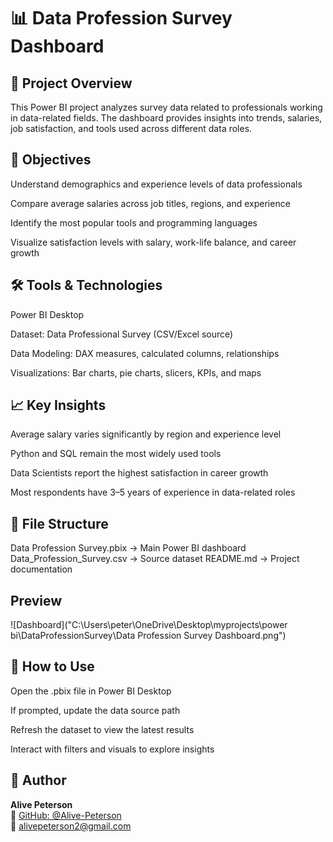 # 📊 Data Profession Survey Dashboard
## 🧾 Project Overview

This Power BI project analyzes survey data related to professionals working in data-related fields. The dashboard provides insights into trends, salaries, job satisfaction, and tools used across different data roles.

## 🎯 Objectives

Understand demographics and experience levels of data professionals

Compare average salaries across job titles, regions, and experience

Identify the most popular tools and programming languages

Visualize satisfaction levels with salary, work-life balance, and career growth

## 🛠️ Tools & Technologies

Power BI Desktop

Dataset: Data Professional Survey (CSV/Excel source)

Data Modeling: DAX measures, calculated columns, relationships

Visualizations: Bar charts, pie charts, slicers, KPIs, and maps

## 📈 Key Insights

Average salary varies significantly by region and experience level

Python and SQL remain the most widely used tools

Data Scientists report the highest satisfaction in career growth

Most respondents have 3–5 years of experience in data-related roles

## 📂 File Structure
Data Profession Survey.pbix      → Main Power BI dashboard
Data_Profession_Survey.csv       → Source dataset
README.md                        → Project documentation

## Preview
![Dashboard]("C:\Users\peter\OneDrive\Desktop\myprojects\power bi\DataProfessionSurvey\Data Profession Survey Dashboard.png")

## 🚀 How to Use

Open the .pbix file in Power BI Desktop

If prompted, update the data source path

Refresh the dataset to view the latest results

Interact with filters and visuals to explore insights

## 👤 Author

**Alive Peterson**  
🔗 [GitHub: @Alive-Peterson](https://github.com/Alive-Peterson)  
📧 alivepeterson2@gmail.com  